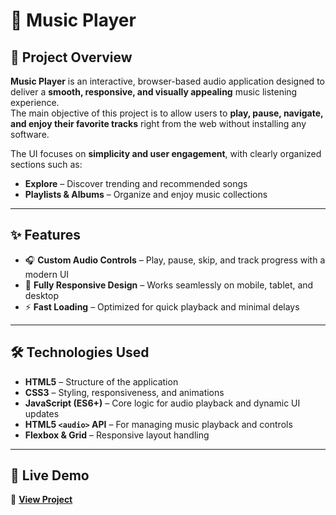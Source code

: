 # 🎵 Music Player

## 📌 Project Overview  
**Music Player** is an interactive, browser-based audio application designed to deliver a **smooth, responsive, and visually appealing** music listening experience.  
The main objective of this project is to allow users to **play, pause, navigate, and enjoy their favorite tracks** right from the web without installing any software.  

The UI focuses on **simplicity and user engagement**, with clearly organized sections such as:  
- **Explore** – Discover trending and recommended songs   
- **Playlists & Albums** – Organize and enjoy music collections   

---

## ✨ Features  
- 🎧 **Custom Audio Controls** – Play, pause, skip, and track progress with a modern UI  
- 📱 **Fully Responsive Design** – Works seamlessly on mobile, tablet, and desktop  
- ⚡ **Fast Loading** – Optimized for quick playback and minimal delays   

---

## 🛠️ Technologies Used  
- **HTML5** – Structure of the application  
- **CSS3** – Styling, responsiveness, and animations  
- **JavaScript (ES6+)** – Core logic for audio playback and dynamic UI updates  
- **HTML5 `<audio>` API** – For managing music playback and controls  
- **Flexbox & Grid** – Responsive layout handling  

---

## 🚀 Live Demo  
🔗 **[View Project](https://saurabhdave21.github.io/Music-Player/)**
